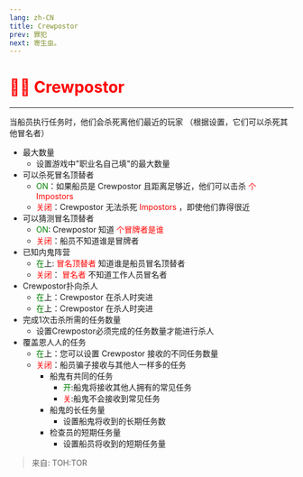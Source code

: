 ```yaml
---
lang: zh-CN
title: Crewpostor
prev: 罪犯
next: 寄生虫。
---
```


# <font color="red">👨‍🚀 <b>Crewpostor</b></font> <Badge text="Madmate" type="tip" vertical="middle"/>

***

当船员执行任务时，他们会杀死离他们最近的玩家 （根据设置，它们可以杀死其他冒名者）

- 最大数量
  - 设置游戏中"职业名自己填"的最大数量
- 可以杀死冒名顶替者
  - <font color=green>ON</font>：如果船员是 Crewpostor 且距离足够近，他们可以击杀 <font color=red>个 Impostors</font>
  - <font color=red>关闭</font>：Crewpostor 无法杀死 <font color=red>Impostors</font> ，即使他们靠得很近
- 可以猜测冒名顶替者
  - <font color=green>ON</font>: Crewpostor 知道 <font color=red>个冒牌者是谁</font>
  - <font color=red>关闭</font>：船员不知道谁是冒牌者
- 已知内鬼阵营
  - <font color=green>在</font>上: <font color=red>冒名顶替者</font> 知道谁是船员冒名顶替者
  - <font color=red>关闭</font>： <font color=red>冒名者</font> 不知道工作人员冒名者
- Crewpostor扑向杀人
  - <font color=green>在</font>上：Crewpostor 在杀人时突进
  - <font color=green>在</font>上：Crewpostor 在杀人时突进
- 完成1次击杀所需的任务数量
  - 设置Crewpostor必须完成的任务数量才能进行杀人
- 覆盖恩人人的任务
  - <font color=green>在</font>上：您可以设置 Crewpostor 接收的不同任务数量
  - <font color=red>关闭</font>：船员骗子接收与其他人一样多的任务
    - 船鬼有共同的任务
      - <font color=green>开</font>:船鬼将接收其他人拥有的常见任务
      - <font color=red>关</font>:船鬼不会接收到常见任务
    - 船鬼的长任务量
      - 设置船鬼将收到的长期任务数
    - 检查员的短期任务量
      - 设置船员将收到的短期任务量

> 来自: TOH:TOR
